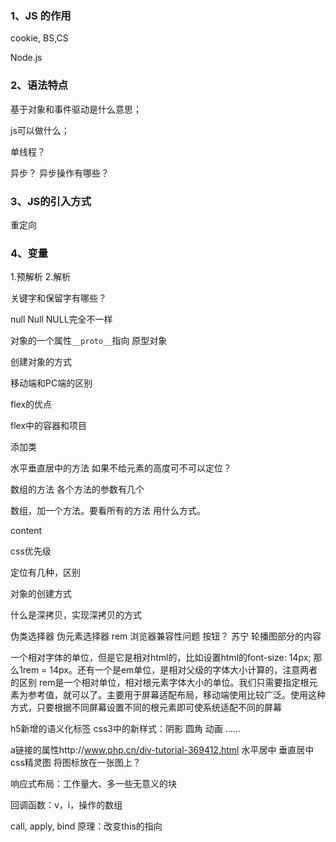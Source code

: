 ### 1、JS 的作用

cookie, BS,CS

Node.js

### 2、语法特点

基于对象和事件驱动是什么意思；

js可以做什么；

单线程？

异步？  异步操作有哪些？

### 3、JS的引入方式

重定向

### 4、变量

 1.预解析 2.解析

关键字和保留字有哪些？

null Null NULL完全不一样



对象的一个属性`__proto__`指向    原型对象



创建对象的方式



移动端和PC端的区别

flex的优点

flex中的容器和项目

添加类

水平垂直居中的方法  如果不给元素的高度可不可以定位？

数组的方法 各个方法的参数有几个

数组，加一个方法。要看所有的方法 用什么方式。

content

css优先级

定位有几种，区别

对象的创建方式

什么是深拷贝，实现深拷贝的方式





伪类选择器
伪元素选择器
rem
浏览器兼容性问题
按钮？
苏宁 轮播图部分的内容

一个相对字体的单位，但是它是相对html的，比如设置html的font-size: 14px; 那么1rem = 14px。还有一个是em单位，是相对父级的字体大小计算的，注意两者的区别
rem是一个相对单位，相对根元素字体大小的单位。我们只需要指定根元素为参考值，就可以了。主要用于屏幕适配布局，移动端使用比较广泛。使用这种方式，只要根据不同屏幕设置不同的根元素即可使系统适配不同的屏幕

h5新增的语义化标签
css3中的新样式：阴影 圆角 动画 ……

a链接的属性http://www.php.cn/div-tutorial-369412.html
水平居中 垂直居中
css精灵图  将图标放在一张图上？



响应式布局：工作量大、多一些无意义的块

回调函数：v，i，操作的数组

call, apply, bind 原理：改变this的指向

